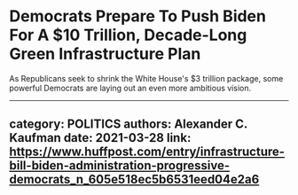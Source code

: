 # Democrats Prepare To Push Biden For A $10 Trillion, Decade-Long Green Infrastructure Plan

As Republicans seek to shrink the White House's $3 trillion package, some powerful Democrats are laying out an even more ambitious vision.

---
category: POLITICS
authors: Alexander C. Kaufman
date: 2021-03-28
link: https://www.huffpost.com/entry/infrastructure-bill-biden-administration-progressive-democrats_n_605e518ec5b6531eed04e2a6
---
